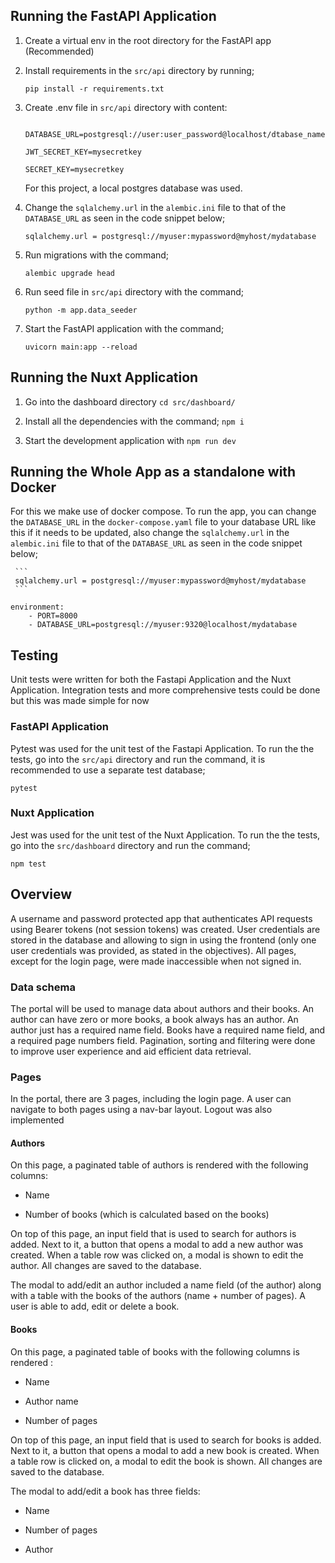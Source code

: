 ﻿

## Running the FastAPI Application

1. Create a virtual env in the root directory for the FastAPI app (Recommended)

2. Install requirements in the `src/api` directory by running; 

	`pip install -r requirements.txt`

3. Create .env file in `src/api` directory with content:
	```

	DATABASE_URL=postgresql://user:user_password@localhost/dtabase_name

	JWT_SECRET_KEY=mysecretkey

	SECRET_KEY=mysecretkey

	```
	For this project, a local postgres database was used.
	
4. Change the `sqlalchemy.url` in the `alembic.ini` file to that of the `DATABASE_URL` as seen in the code snippet below;

	 ```
	 sqlalchemy.url = postgresql://myuser:mypassword@myhost/mydatabase
	 ```

5. Run migrations with the command;

	`alembic upgrade head`

6. Run seed file in `src/api` directory with the command; 

    `python -m app.data_seeder`

7. Start the FastAPI application with the command;

	`uvicorn main:app --reload`

  

## Running the Nuxt Application

1. Go into the dashboard directory `cd src/dashboard/`

2. Install all the dependencies with the command;
	 `npm i`

3. Start the development application with 
 `npm run dev`

  
## Running the Whole App as a standalone with Docker

For this we make use of docker compose. To run the app, you can change the `DATABASE_URL` in the `docker-compose.yaml` file to your database URL like this if it needs to be updated, also change the `sqlalchemy.url` in the `alembic.ini` file to that of the `DATABASE_URL` as seen in the code snippet below;

	 ```
	 sqlalchemy.url = postgresql://myuser:mypassword@myhost/mydatabase
	 ```

``` 
environment:
	- PORT=8000
	- DATABASE_URL=postgresql://myuser:9320@localhost/mydatabase

 ```


  ## Testing
  
  Unit tests were written for both the Fastapi Application and the Nuxt Application. Integration tests and more comprehensive tests could be done but this was made simple for now
  
  ### FastAPI Application
  Pytest was used for the unit test of the Fastapi Application. To run the the tests, go into the `src/api` directory and run the command, it is recommended to use a separate test database;
  

    pytest


### Nuxt Application
  Jest was used for the unit test of the Nuxt Application. To run the the tests, go into the `src/dashboard` directory and run the command;
  

    npm test


## Overview

  

A username and password protected app that authenticates API requests using Bearer tokens (not session tokens) was created. User credentials are stored in the database and allowing to sign in using the frontend (only one user credentials was provided, as stated in the objectives). All pages, except for the login page, were made inaccessible when not signed in. 

  

### Data schema

  

The portal will be used to manage data about authors and their books. An author can have zero or more books, a book always has an author. An author just has a required name field. Books have a required name field, and a required page numbers field. Pagination, sorting and filtering were done to improve user experience and aid efficient data retrieval.

  
  

### Pages

In the portal, there are 3 pages, including the login page. A user can navigate to both pages using a nav-bar layout. Logout was also implemented

  

#### Authors

On this page, a paginated table of authors is rendered with the following columns:

- Name

- Number of books (which is calculated based on the books)

  

On top of this page, an input field that is used to search for authors is added. Next to it, a button that opens a modal to add a new author was created. When a table row was clicked on, a modal is shown to edit the author. All changes are saved to the database.

  

The modal to add/edit an author included a name field (of the author) along with a table with the books of the authors (name + number of pages). A user is able to add, edit or delete a book.

  

#### Books

On this page, a paginated table of books with the following columns is rendered :

- Name

- Author name

- Number of pages

  

On top of this page, an input field that is used to search for books is added. Next to it, a button that opens a modal to add a new book is created. When a table row is clicked on, a modal to edit the book is shown. All changes are saved to the database.

  

The modal to add/edit a book has three fields:

- Name

- Number of pages

- Author 

  
